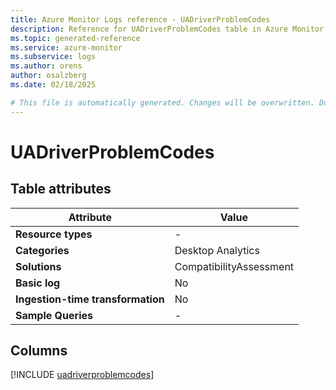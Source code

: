 ```yaml
---
title: Azure Monitor Logs reference - UADriverProblemCodes
description: Reference for UADriverProblemCodes table in Azure Monitor Logs.
ms.topic: generated-reference
ms.service: azure-monitor
ms.subservice: logs
ms.author: orens
author: osalzberg
ms.date: 02/18/2025

# This file is automatically generated. Changes will be overwritten. Do not change this file directly.
---
```


# UADriverProblemCodes




## Table attributes

|Attribute|Value|
|---|---|
|**Resource types**|-|
|**Categories**|Desktop Analytics|
|**Solutions**| CompatibilityAssessment|
|**Basic log**|No|
|**Ingestion-time transformation**|No|
|**Sample Queries**|-|



## Columns
  
[!INCLUDE [uadriverproblemcodes](~/reusable-content/ce-skilling/azure/includes/azure-monitor/reference/tables/uadriverproblemcodes-include.md)]
